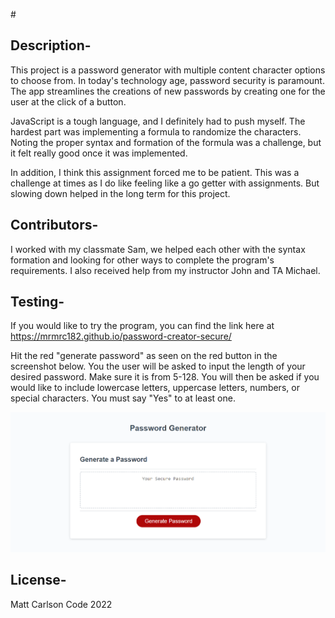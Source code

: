 #<password-creator-secure>

## Description-
This project is a password generator with multiple content character options to choose from.  In today's technology age, password security is paramount.  The app streamlines the creations  of new passwords by creating one for the user at the click of a button.

JavaScript is a tough language, and I definitely had to push myself.  The hardest part was implementing a formula to randomize the characters.  Noting the proper syntax and formation of the formula was a challenge, but it felt really good once it was implemented.  

In addition, I think this assignment forced me to be patient.  This was a challenge at times as I do like feeling like a go getter with assignments.  But slowing down helped in the long term for this project.  

## Contributors-
I worked with my classmate Sam, we helped each other with the syntax formation and looking for other ways to complete the program's requirements.  I also received help from my instructor John and TA Michael.

## Testing-
If you would like to try the program, you can find the link here at https://mrmrc182.github.io/password-creator-secure/ 

Hit the red "generate password" as seen on the red button in the screenshot below.  You the user will be asked to input the length of your desired password.  Make sure it is from 5-128.  You will then be asked if you would like to include lowercase letters, uppercase letters, numbers, or special characters.  You must say "Yes" to at least one.  

![Hit the red button for a great new password!](pwgscreenshot.png)

## License-
Matt Carlson Code 2022